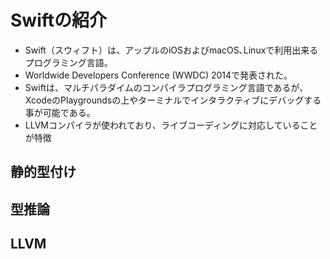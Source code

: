 # Swiftの紹介

- Swift（スウィフト）は、アップルのiOSおよびmacOS､Linuxで利用出来るプログラミング言語。
- Worldwide Developers Conference (WWDC) 2014で発表された。
- Swiftは、マルチパラダイムのコンパイラプログラミング言語であるが、XcodeのPlaygroundsの上やターミナルでインタラクティブにデバッグする事が可能である。
- LLVMコンパイラが使われており、ライブコーディングに対応していることが特徴

## 静的型付け

## 型推論

## LLVM
